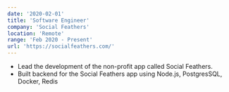 ```yaml
---
date: '2020-02-01'
title: 'Software Engineer'
company: 'Social Feathers'
location: 'Remote'
range: 'Feb 2020 - Present'
url: 'https://socialfeathers.com/'
---
```



- Lead the development of the non-profit app called Social Feathers.
- Built backend for the Social Feathers app using Node.js, PostgresSQL, Docker, Redis